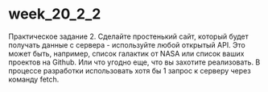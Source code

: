 # week_20_2_2
Практическое задание 2.
Сделайте простенький сайт, который будет получать данные с сервера - используйте любой открытый API. Это может быть, например, список галактик от NASA или список ваших проектов на Github. Или что угодно еще, что вы захотите реализовать. В процессе разработки использовать хотя бы 1 запрос к серверу через команду fetch.